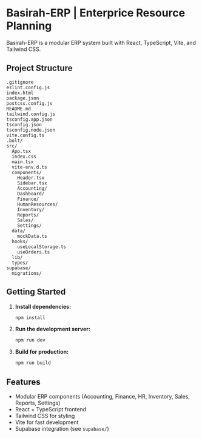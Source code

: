 # Basirah-ERP | Enterprice Resource Planning

Basirah-ERP is a modular ERP system built with React, TypeScript, Vite, and Tailwind CSS.

## Project Structure

```
.gitignore
eslint.config.js
index.html
package.json
postcss.config.js
README.md
tailwind.config.js
tsconfig.app.json
tsconfig.json
tsconfig.node.json
vite.config.ts
.bolt/
src/
  App.tsx
  index.css
  main.tsx
  vite-env.d.ts
  components/
    Header.tsx
    Sidebar.tsx
    Accounting/
    Dashboard/
    Finance/
    HumanResources/
    Inventory/
    Reports/
    Sales/
    Settings/
  data/
    mockData.ts
  hooks/
    useLocalStorage.ts
    useOrders.ts
  lib/
  types/
supabase/
  migrations/
```

## Getting Started

1. **Install dependencies:**
   ```sh
   npm install
   ```

2. **Run the development server:**
   ```sh
   npm run dev
   ```

3. **Build for production:**
   ```sh
   npm run build
   ```

## Features

- Modular ERP components (Accounting, Finance, HR, Inventory, Sales, Reports, Settings)
- React + TypeScript frontend
- Tailwind CSS for styling
- Vite for fast development
- Supabase integration (see `supabase/`)
